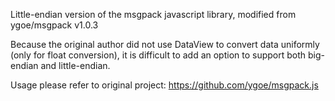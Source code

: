 Little-endian version of the msgpack javascript library, modified from ygoe/msgpack v1.0.3

Because the original author did not use DataView to convert data uniformly (only for float conversion),
it is difficult to add an option to support both big-endian and little-endian.

Usage please refer to original project: https://github.com/ygoe/msgpack.js


